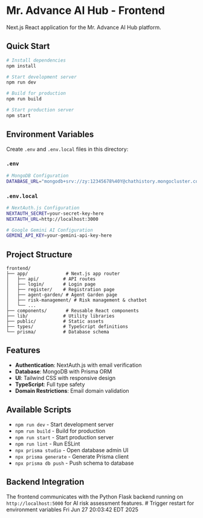 # Mr. Advance AI Hub - Frontend

Next.js React application for the Mr. Advance AI Hub platform.

## Quick Start

```bash
# Install dependencies
npm install

# Start development server
npm run dev

# Build for production
npm run build

# Start production server
npm start
```

## Environment Variables

Create `.env` and `.env.local` files in this directory:

### `.env`
```bash
# MongoDB Configuration
DATABASE_URL="mongodb+srv://zy:12345678%40Y@chathistory.mongocluster.cosmos.azure.com/mradvance?retryWrites=true&w=majority&appName=chathistory"
```

### `.env.local`
```bash
# NextAuth.js Configuration
NEXTAUTH_SECRET=your-secret-key-here
NEXTAUTH_URL=http://localhost:3000

# Google Gemini AI Configuration
GEMINI_API_KEY=your-gemini-api-key-here
```

## Project Structure

```
frontend/
├── app/              # Next.js app router
│   ├── api/         # API routes
│   ├── login/       # Login page
│   ├── register/    # Registration page
│   ├── agent-garden/ # Agent Garden page
│   ├── risk-management/ # Risk management & chatbot
│   └── ...
├── components/       # Reusable React components
├── lib/             # Utility libraries
├── public/          # Static assets
├── types/           # TypeScript definitions
└── prisma/          # Database schema
```

## Features

- **Authentication**: NextAuth.js with email verification
- **Database**: MongoDB with Prisma ORM
- **UI**: Tailwind CSS with responsive design
- **TypeScript**: Full type safety
- **Domain Restrictions**: Email domain validation

## Available Scripts

- `npm run dev` - Start development server
- `npm run build` - Build for production
- `npm run start` - Start production server
- `npm run lint` - Run ESLint
- `npx prisma studio` - Open database admin UI
- `npx prisma generate` - Generate Prisma client
- `npx prisma db push` - Push schema to database

## Backend Integration

The frontend communicates with the Python Flask backend running on `http://localhost:5000` for AI risk assessment features. # Trigger restart for environment variables Fri Jun 27 20:03:42 EDT 2025
